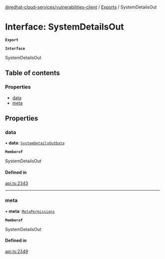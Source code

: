 [@redhat-cloud-services/vulnerabilities-client](../README.md) / [Exports](../modules.md) / SystemDetailsOut

# Interface: SystemDetailsOut

**`Export`**

**`Interface`**

SystemDetailsOut

## Table of contents

### Properties

- [data](SystemDetailsOut.md#data)
- [meta](SystemDetailsOut.md#meta)

## Properties

### data

• **data**: [`SystemDetailsOutData`](SystemDetailsOutData.md)

**`Memberof`**

SystemDetailsOut

#### Defined in

[api.ts:2343](https://github.com/RedHatInsights/javascript-clients/blob/master/packages/vulnerabilities/git-api/api.ts#L2343)

___

### meta

• **meta**: [`MetaPermissions`](MetaPermissions.md)

**`Memberof`**

SystemDetailsOut

#### Defined in

[api.ts:2349](https://github.com/RedHatInsights/javascript-clients/blob/master/packages/vulnerabilities/git-api/api.ts#L2349)
